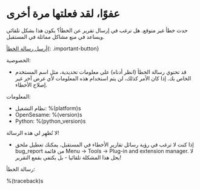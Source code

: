 # عفوًا، لقد فعلتها مرة أخرى

حدث خطأ غير متوقع. هل ترغب في إرسال تقرير عن الخطأ؟ يكون هذا بشكل تلقائي ويساعد في منع مشاكل مماثلة في المستقبل.

[أرسل رسالة الخطأ](opensesame://event.bug_report_send){: .important-button}

الخصوصية:

- قد تحتوي رسالة الخطأ (انظر أدناه) على معلومات تحديدية، مثل اسم المستخدم الخاص بك. إذا كان الأمر كذلك، لن يتم استخدام هذه المعلومات لأي غرض آخر غير إصلاح الأخطاء.

المعلومات:

- نظام التشغيل: %(platform)s
- OpenSesame: %(version)s
- Python: %(python_version)s

لا تُظهِر لي هذه الرسالة!

- إذا كنت لا ترغب في رؤية رسائل تقارير الأخطاء في المستقبل، يمكنك تعطيل ملحق bug_report من قائمة Menu → Tools → Plug-in and extension manager. لا يحل هذا المشكلة تلقائيا - بل يكتفي بقمع التقرير!

رسالة الخطأ:

%(traceback)s